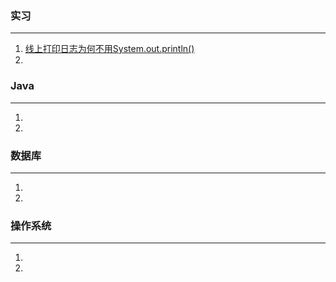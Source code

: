 ### 实习

****

1. [线上打印日志为何不用System.out.println()](https://github.com/chenxianrui/essay/blob/master/doc/%E5%AE%9E%E4%B9%A0%E4%B8%AD%E9%81%87%E5%88%B0%E7%9A%84%E4%B8%80%E4%BA%9B%E9%97%AE%E9%A2%98%E4%BB%A5%E5%8F%8A%E6%80%9D%E8%80%83/%E7%BA%BF%E4%B8%8A%E6%89%93%E5%8D%B0%E6%97%A5%E5%BF%97%E4%B8%BA%E4%BD%95%E4%B8%8D%E7%94%A8System.out.println%EF%BC%9F.md)
2. 

### Java

------

1.
2.

### 数据库

------

1.
2.

### 操作系统

------

1.
2.

